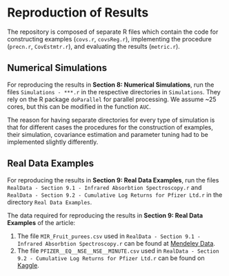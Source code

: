 # Reproduction of Results

The repository is composed of separate R files which contain the code for constructing examples (`covs.r`, `covsReg.r`), implementing the procedure (`precn.r`, `CovEstmtr.r`), and evaluating the results (`metric.r`).

## Numerical Simulations

For reproducing the results in **Section 8: Numerical Simulations**, run the files `Simulations - ***.r` in the respective directories in `Simulations`. They rely on the R package `doParallel` for parallel processing. We assume ~25 cores, but this can be modified in the function `AUC`.

The reason for having separate directories for every type of simulation is that for different cases the procedures for the construction of examples, their simulation, covariance estimation and parameter tuning had to be implemented slightly differently.

## Real Data Examples

For reproducing the results in **Section 9: Real Data Examples**, run the files `RealData - Section 9.1 - Infrared Absorbtion Spectroscopy.r` and `RealData - Section 9.2 - Cumulative Log Returns for Pfizer Ltd.r` in the directory `Real Data Examples`.

The data required for reproducing the results in **Section 9: Real Data Examples** of the article:
1. The file `MIR_Fruit_purees.csv` used in `RealData - Section 9.1 - Infrared Absorbtion Spectroscopy.r` can be found at [Mendeley Data](https://data.mendeley.com/datasets/frrv2yd9rg/1).
2. The file `PFIZER__EQ__NSE__NSE__MINUTE.csv` used in `RealData - Section 9.2 - Cumulative Log Returns for Pfizer Ltd.r` can be found on [Kaggle](https://www.kaggle.com/datasets/hk7797/stock-market-india).